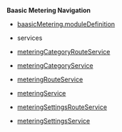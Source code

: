 **Baasic Metering Navigation**

 * [baasicMetering.moduleDefinition](baasicMetering.moduleDefinition)

* services

 * [meteringCategoryRouteService](services-meteringCategoryRouteService)
 * [meteringCategoryService](services-meteringCategoryService)
 * [meteringRouteService](services-meteringRouteService)
 * [meteringService](services-meteringService)
 * [meteringSettingsRouteService](services-meteringSettingsRouteService)
 * [meteringSettingsService](services-meteringSettingsService)

